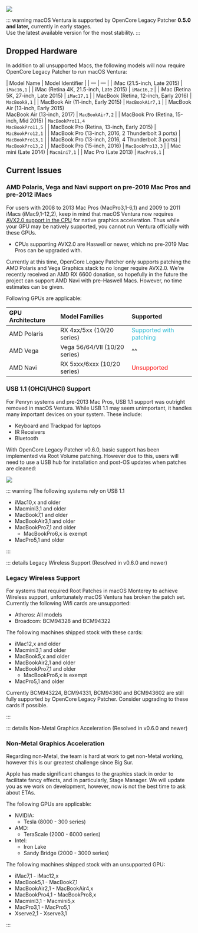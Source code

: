 ![](../images/ventura.png)

::: warning
macOS Ventura is supported by OpenCore Legacy Patcher **0.5.0 and later,** currently in early stages.  
Use the latest available version for the most stability.
:::

## Dropped Hardware

In addition to all unsupported Macs, the following models will now require OpenCore Legacy Patcher to run macOS Ventura:

| Model Name | Model Identifier |
| — | — |
| iMac (21.5-inch, Late 2015) | `iMac16,1` | 
| iMac (Retina 4K, 21.5-inch, Late 2015) | `iMac16,2` | 
| iMac (Retina 5K, 27-inch, Late 2015) | `iMac17,1` |
| MacBook (Retina, 12-inch, Early 2016) | `MacBook9,1` |
| MacBook Air (11-inch, Early 2015) | `MacBookAir7,1` | 
| MacBook Air (13-inch, Early 2015)<br>MacBook Air (13-inch, 2017) | `MacBookAir7,2` | 
| MacBook Pro (Retina, 15-inch, Mid 2015) | `MacBookPro11,4`<br>`MacBookPro11,5` | 
| MacBook Pro (Retina, 13-inch, Early 2015) | `MacBookPro12,1` | 
| MacBook Pro (13-inch, 2016, 2 Thunderbolt 3 ports) | `MacBookPro13,1` | 
| MacBook Pro (13-inch, 2016, 4 Thunderbolt 3 ports) | `MacBookPro13,2` | 
| MacBook Pro (15-inch, 2016) | `MacBookPro13,3` | 
| Mac mini (Late 2014) | `Macmini7,1` | 
| Mac Pro (Late 2013) | `MacPro6,1` |

## Current Issues

### AMD Polaris, Vega and Navi support on pre-2019 Mac Pros and pre-2012 iMacs

For users with 2008 to 2013 Mac Pros (MacPro3,1-6,1) and 2009 to 2011 iMacs (iMac9,1-12,2), keep in mind that macOS Ventura now requires [AVX2.0 support in the CPU](https://en.wikipedia.org/wiki/Advanced_Vector_Extensions#Advanced_Vector_Extensions_2) for native graphics acceleration. Thus while your GPU may be natively supported, you cannot run Ventura officially with these GPUs.

* CPUs supporting AVX2.0 are Haswell or newer, which no pre-2019 Mac Pros can be upgraded with.

Currently at this time, OpenCore Legacy Patcher only supports patching the AMD Polaris and Vega Graphics stack to no longer require AVX2.0. We're recently received an AMD RX 6600 donation, so hopefully in the future the project can support AMD Navi with pre-Haswell Macs. However, no time estimates can be given.

Following GPUs are applicable:

| GPU Architecture | Model Families | Supported |
| :--- | :--- | :--- |
| AMD Polaris | RX 4xx/5xx (10/20 series) | <span style="color:#30BCD5"> Supported with patching </span> |
| AMD Vega    | Vega 56/64/VII (10/20 series) | ^^ |
| AMD Navi    | RX 5xxx/6xxx (10/20 series) | <span style="color:red"> Unsupported </span> |


### USB 1.1 (OHCI/UHCI) Support

For Penryn systems and pre-2013 Mac Pros, USB 1.1 support was outright removed in macOS Ventura. While USB 1.1 may seem unimportant, it handles many important devices on your system. These include:

* Keyboard and Trackpad for laptops
* IR Receivers
* Bluetooth

With OpenCore Legacy Patcher v0.6.0, basic support has been implemented via Root Volume patching. However due to this, users will need to use a USB hub for installation and post-OS updates when patches are cleaned:

![](../images/usb11-chart.png)

::: warning The following systems rely on USB 1.1

* iMac10,x and older
* Macmini3,1 and older
* MacBook7,1 and older
* MacBookAir3,1 and older
* MacBookPro7,1 and older
  * MacBookPro6,x is exempt
* MacPro5,1 and older

:::

::: details Legacy Wireless Support (Resolved in v0.6.0 and newer)


### Legacy Wireless Support

For systems that required Root Patches in macOS Monterey to achieve Wireless support, unfortunately macOS Ventura has broken the patch set. Currently the following Wifi cards are unsupported:

* Atheros: All models
* Broadcom: BCM94328 and BCM94322

The following machines shipped stock with these cards:

* iMac12,x and older
* Macmini3,1 and older
* MacBook5,x and older
* MacBookAir2,1 and older
* MacBookPro7,1 and older
  * MacBookPro6,x is exempt
* MacPro5,1 and older


Currently BCM943224, BCM94331, BCM94360 and BCM943602 are still fully supported by OpenCore Legacy Patcher. Consider upgrading to these cards if possible.

:::


::: details Non-Metal Graphics Acceleration (Resolved in v0.6.0 and newer)


### Non-Metal Graphics Acceleration

Regarding non-Metal, the team is hard at work to get non-Metal working, however this is our greatest challenge since Big Sur.

Apple has made significant changes to the graphics stack in order to facilitate fancy effects, and in particularly, Stage Manager. We will update you as we work on development, however, now is not the best time to ask about ETAs.

The following GPUs are applicable:

* NVIDIA:
  * Tesla (8000 - 300 series)
* AMD:
  * TeraScale (2000 - 6000 series)
* Intel:
  * Iron Lake
  * Sandy Bridge (2000 - 3000 series)


The following machines shipped stock with an unsupported GPU:

* iMac7,1 - iMac12,x
* MacBook5,1 - MacBook7,1
* MacBookAir2,1 - MacBookAir4,x
* MacBookPro4,1 - MacBookPro8,x
* Macmini3,1 - Macmini5,x
* MacPro3,1 - MacPro5,1
* Xserve2,1 - Xserve3,1


:::

